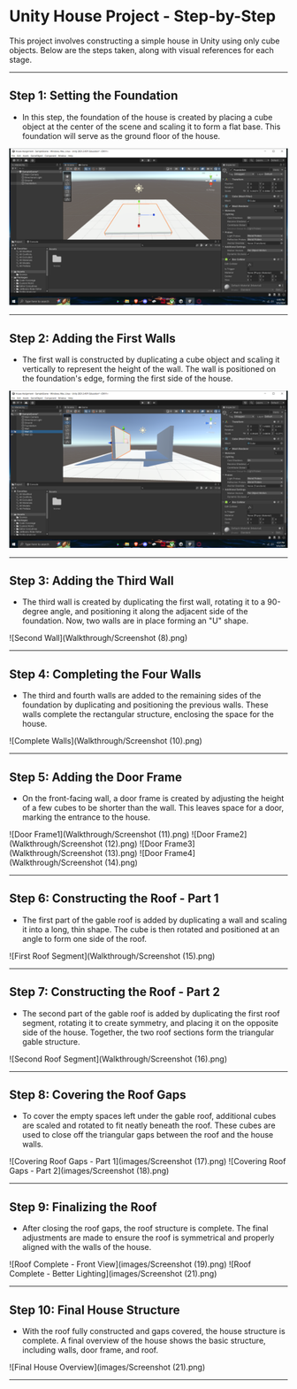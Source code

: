 # Unity House Project - Step-by-Step

This project involves constructing a simple house in Unity using only cube objects. Below are the steps taken, along with visual references for each stage.

---

## Step 1: Setting the Foundation
- In this step, the foundation of the house is created by placing a cube object at the center of the scene and scaling it to form a flat base. This foundation will serve as the ground floor of the house.

![Foundation](Walkthrough/Screenshot%20(7).png)

---

## Step 2: Adding the First Walls
- The first wall is constructed by duplicating a cube object and scaling it vertically to represent the height of the wall. The wall is positioned on the foundation's edge, forming the first side of the house.

![First Wall](Walkthrough/Screenshot%20(9).png)

---

## Step 3: Adding the Third Wall
- The third wall is created by duplicating the first wall, rotating it to a 90-degree angle, and positioning it along the adjacent side of the foundation. Now, two walls are in place forming an "U" shape.

![Second Wall](Walkthrough/Screenshot (8).png)

---

## Step 4: Completing the Four Walls
- The third and fourth walls are added to the remaining sides of the foundation by duplicating and positioning the previous walls. These walls complete the rectangular structure, enclosing the space for the house.

![Complete Walls](Walkthrough/Screenshot (10).png)

---

## Step 5: Adding the Door Frame
- On the front-facing wall, a door frame is created by adjusting the height of a few cubes to be shorter than the wall. This leaves space for a door, marking the entrance to the house.

![Door Frame1](Walkthrough/Screenshot (11).png)
![Door Frame2](Walkthrough/Screenshot (12).png)
![Door Frame3](Walkthrough/Screenshot (13).png)
![Door Frame4](Walkthrough/Screenshot (14).png)

---

## Step 6: Constructing the Roof - Part 1
- The first part of the gable roof is added by duplicating a wall and scaling it into a long, thin shape. The cube is then rotated and positioned at an angle to form one side of the roof.

![First Roof Segment](Walkthrough/Screenshot (15).png)

---

## Step 7: Constructing the Roof - Part 2
- The second part of the gable roof is added by duplicating the first roof segment, rotating it to create symmetry, and placing it on the opposite side of the house. Together, the two roof sections form the triangular gable structure.

![Second Roof Segment](Walkthrough/Screenshot (16).png)

---

## Step 8: Covering the Roof Gaps
- To cover the empty spaces left under the gable roof, additional cubes are scaled and rotated to fit neatly beneath the roof. These cubes are used to close off the triangular gaps between the roof and the house walls.

![Covering Roof Gaps - Part 1](images/Screenshot (17).png)
![Covering Roof Gaps - Part 2](images/Screenshot (18).png)

---

## Step 9: Finalizing the Roof
- After closing the roof gaps, the roof structure is complete. The final adjustments are made to ensure the roof is symmetrical and properly aligned with the walls of the house.

![Roof Complete - Front View](images/Screenshot (19).png)
![Roof Complete - Better Lighting](images/Screenshot (21).png)

---

## Step 10: Final House Structure
- With the roof fully constructed and gaps covered, the house structure is complete. A final overview of the house shows the basic structure, including walls, door frame, and roof.

![Final House Overview](images/Screenshot (21).png)

---
